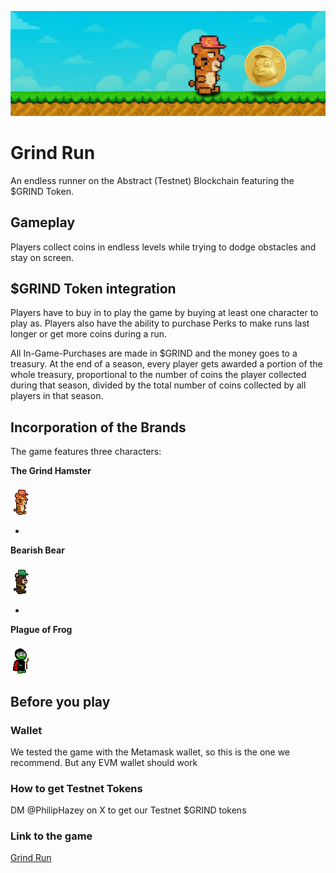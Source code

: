 ![Banner](banner.png)

# Grind Run

An endless runner on the Abstract (Testnet) Blockchain featuring the $GRIND Token.

## Gameplay
Players collect coins in endless levels while trying to dodge obstacles and stay on screen.

## $GRIND Token integration
Players have to buy in to play the game by buying at least one character to play as. Players also have the ability to purchase Perks to make runs last longer or get more coins during a run.

All In-Game-Purchases are made in $GRIND and the money goes to a treasury. At the end of a season, every player gets awarded a portion of the whole treasury, proportional to the number of coins the player collected during that season, divided by the total number of coins collected by all players in that season.

## Incorporation of the Brands
The game features three characters:

**The Grind Hamster**

![Grind Hamster](game/assets/stand/HamsterStanding1.png)

-

**Bearish Bear**

![Grind Hamster](game/assets/stand/BearStanding1.png)

-
**Plague of Frog**

![Grind Hamster](game/assets/stand/FrogStandingMask1.png)

## Before you play

### Wallet
We tested the game with the Metamask wallet, so this is the one we recommend.
But any EVM wallet should work

### How to get Testnet Tokens
DM @PhilipHazey on X to get our Testnet \$GRIND tokens

### Link to the game
[Grind Run](https://marvindetzkeit.github.io/GRIND_Hackathon)